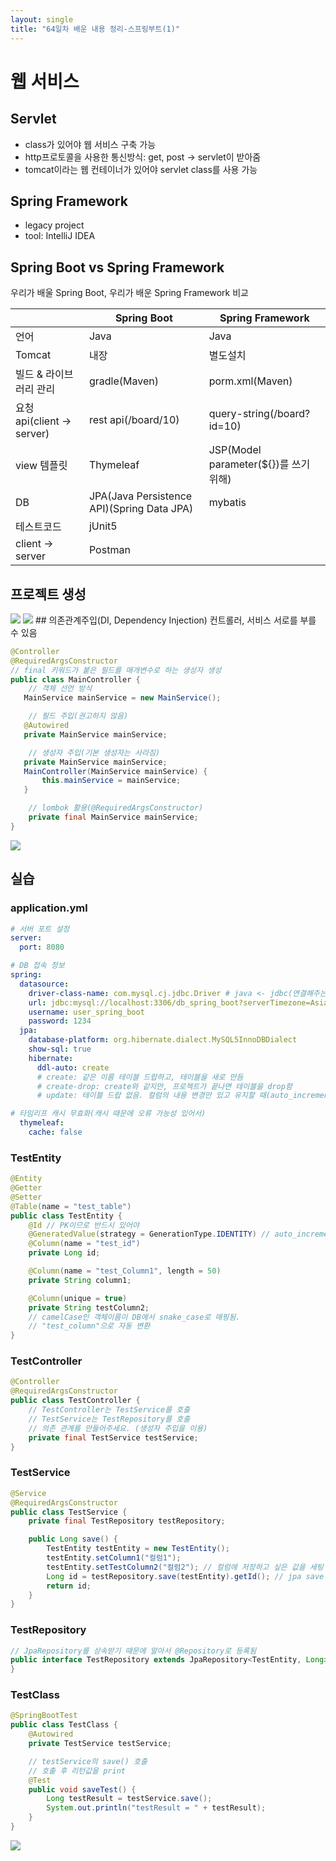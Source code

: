 ```yaml
---
layout: single
title: "64일차 배운 내용 정리-스프링부트(1)"
---
```


# 웹 서비스
## Servlet
- class가 있어야 웹 서비스 구축 가능
- http프로토콜을 사용한 통신방식: get, post -> servlet이 받아줌
- tomcat이라는 웹 컨테이너가 있어야 servlet class를 사용 가능

## Spring Framework
- legacy project
- tool: IntelliJ IDEA

## Spring Boot vs Spring Framework
우리가 배울 Spring Boot, 우리가 배운 Spring Framework 비교

||Spring Boot|Spring Framework|
|---|---|---|
|언어|Java|Java|
|Tomcat|내장|별도설치|
|빌드 & 라이브러리 관리|gradle(Maven)|porm.xml(Maven)|
|요청 api(client -> server)|rest api(/board/10)|query-string(/board?id=10)|
|view 템플릿|Thymeleaf|JSP(Model parameter(${})를 쓰기 위해)|
|DB|JPA(Java Persistence API)(Spring Data JPA)|mybatis|
|테스트코드|jUnit5||
|client -> server|Postman||

## 프로젝트 생성
<img src="..\assets\images\2022-06-15-0915.excalidraw.svg">
<img src="..\assets\images\2022-06-20-1033.excalidraw.svg">
## 의존관계주입(DI, Dependency Injection)
컨트롤러, 서비스 서로를 부를 수 있음

```java
@Controller
@RequiredArgsConstructor 
// final 키워드가 붙은 필드를 매개변수로 하는 생성자 생성
public class MainController {
    // 객체 선언 방식
   MainService mainService = new MainService();

    // 필드 주입(권고하지 않음)
   @Autowired
   private MainService mainService;

    // 생성자 주입(기본 생성자는 사라짐)
   private MainService mainService;
   MainController(MainService mainService) {
       this.mainService = mainService;
   }

    // lombok 활용(@RequiredArgsConstructor)
    private final MainService mainService;
}
```
<img src="..\assets\images\2022-06-20-1302.excalidraw.svg">

## 실습
### application.yml

```yml
# 서버 포트 설정
server:
  port: 8080

# DB 접속 정보
spring:
  datasource:
    driver-class-name: com.mysql.cj.jdbc.Driver # java <- jdbc(연결해주는 라이브러리) -> db
    url: jdbc:mysql://localhost:3306/db_spring_boot?serverTimezone=Asia/Seoul&characterEncoding=UTF-8
    username: user_spring_boot
    password: 1234
  jpa:
    database-platform: org.hibernate.dialect.MySQL5InnoDBDialect
    show-sql: true
    hibernate:
      ddl-auto: create
      # create: 같은 이름 테이블 드랍하고, 테이블을 새로 만듬
      # create-drop: create와 같지만, 프로젝트가 끝나면 테이블을 drop함
      # update: 테이블 드랍 없음. 컬럼의 내용 변경만 있고 유지할 때(auto_increment 같은 구조적 변경은 안됨)

# 타임리프 캐시 무효화(캐시 때문에 오류 가능성 있어서)
  thymeleaf:
    cache: false
```

### TestEntity
```java
@Entity
@Getter
@Setter
@Table(name = "test_table")
public class TestEntity {
    @Id // PK이므로 반드시 있어야
    @GeneratedValue(strategy = GenerationType.IDENTITY) // auto_increment
    @Column(name = "test_id")
    private Long id;

    @Column(name = "test_Column1", length = 50)
    private String column1;

    @Column(unique = true)
    private String testColumn2;
    // camelCase인 객체이름이 DB에서 snake_case로 매핑됨.
    // "test_column"으로 자동 변환
}
```

### TestController

```java
@Controller
@RequiredArgsConstructor
public class TestController {
    // TestController는 TestService를 호출
    // TestService는 TestRepository를 호출
    // 의존 관계를 만들어주세요. (생성자 주입을 이용)
    private final TestService testService;
}
```

### TestService

```java
@Service
@RequiredArgsConstructor
public class TestService {
    private final TestRepository testRepository;

    public Long save() {
        TestEntity testEntity = new TestEntity();
        testEntity.setColumn1("컬럼1");
        testEntity.setTestColumn2("컬럼2"); // 컬럼에 저장하고 싶은 값을 세팅
        Long id = testRepository.save(testEntity).getId(); // jpa save method는 save한 entity를 리턴함
        return id;
    }
}
```

### TestRepository

```java
// JpaRepository를 상속받기 때문에 알아서 @Repository로 등록됨
public interface TestRepository extends JpaRepository<TestEntity, Long> { // 대상 entity, pk타입
}
```

### TestClass

```java
@SpringBootTest
public class TestClass {
    @Autowired
    private TestService testService;

    // testService의 save() 호출
    // 호출 후 리턴값을 print
    @Test
    public void saveTest() {
        Long testResult = testService.save();
        System.out.println("testResult = " + testResult);
    }
}
```

<img src="..\assets\images\2022-06-20-1355.excalidraw.svg">








 
